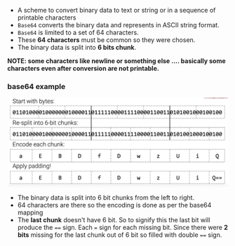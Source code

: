

- A scheme to convert binary data to text or string or in a sequence of printable characters
- `Base64` converts the binary data and represents in ASCII string format.
- `Base64` is limited to a set of 64 characters.
- These **64 characters** must be common so they were chosen.
- The binary data is split into **6 bits chunk**.


**NOTE: some characters like newline or something else .... basically some characters even after conversion are not printable.**



### base64 example


![Example Image](./Images/i1.png)


- The binary data is split into 6 bit chunks from the left to right.
- 64 characters are there so the encoding is done as per the base64 mapping
- The **last chunk** doesn't have 6 bit. So to signify this the last bit will produce the `==` sign. Each `=` sign for each missing bit. Since there were **2 bits** missing for the last chunk out of 6 bit so filled with double `==` sign.


